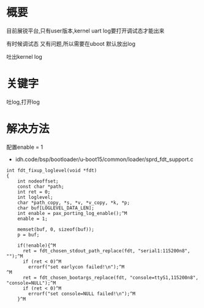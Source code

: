 # 概要

目前展锐平台,只有user版本,kernel uart log要打开调试态才能出来

有时候调试态 又有问题,所以需要在uboot 默认放出log

吐出kernel log

# 关键字

吐log,打开log

# 解决方法

配置enable = 1

* idh.code/bsp/bootloader/u-boot15/common/loader/sprd_fdt_support.c

```
int fdt_fixup_loglevel(void *fdt)
{
    int nodeoffset;
    const char *path;
    int ret = 0; 
    int loglevel;
    char *path_copy, *s, *v, *v_copy, *k, *p;
    char buf[LOGLEVEL_DATA_LEN];
    int enable = pax_porting_log_enable();^M
    enable = 1; 

    memset(buf, 0, sizeof(buf));
    p = buf; 

    if(!enable){^M
      ret = fdt_chosen_stdout_path_replace(fdt, "serial1:115200n8", "");^M
      if (ret < 0)^M 
        errorf("set earlycon failed!\n");^M
^M
      ret = fdt_chosen_bootargs_replace(fdt, "console=ttyS1,115200n8", "console=NULL");^M
      if (ret < 0)^M 
        errorf("set console=NULL failed!\n");^M
    }^M
```